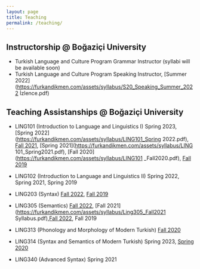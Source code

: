 ```yaml
---
layout: page
title: Teaching
permalink: /teaching/
---
```


## Instructorship @ Boğaziçi University

- Turkish Language and Culture Program Grammar Instructor (syllabi will be available soon)
- Turkish Language and Culture Program Speaking Instructor, [Summer 2022](https://furkandikmen.com/assets/syllabus/S20_Speaking_Summer_2022 İzlence.pdf) 

## Teaching Assistanships @ Boğaziçi University

- LING101 (Introduction to Language and Linguistics I) Spring 2023, [Spring 2022](https://furkandikmen.com/assets/syllabus/LING101_Spring 2022.pdf), [Fall 2021](https://furkandikmen.com/assets/syllabus/LING101_Fall2021.pdf), [Spring 2021](https://furkandikmen.com/assets/syllabus/LING 101_Spring2021.pdf), [Fall 2020](https://furkandikmen.com/assets/syllabus/LING101 _Fall2020.pdf), [Fall 2019](https://furkandikmen.com/assets/syllabus/LING101_Fall2019.pdf)

- LING102 (Introduction to Language and Linguistics II) Spring 2022, Spring 2021, Spring 2019

- LING203 (Syntax) [Fall 2022](https://furkandikmen.com/assets/syllabus/LING203_FALL2022.pdf), [Fall 2019](https://furkandikmen.com//assets/syllabus/LING203_FALL2019.pdf)

- LING305 (Semantics) [Fall 2022](https://furkandikmen.com/assets/syllabus/Ling305_Fall2022.pdf), [Fall 2021](https://furkandikmen.com/assets/syllabus/Ling305_Fall2021 Syllabus.pdf),[Fall 2022](https://furkandikmen.com/assets/syllabus/LING305Fall2020.pdf), Fall 2019

- LING313 (Phonology and Morphology of Modern Turkish) [Fall 2020](https://furkandikmen.com/assets/syllabus/LING313_Fall2020.pdf)

- LING314 (Syntax and Semantics of Modern Turkish) Spring 2023, [Spring 2020](https://furkandikmen.com/assets/syllabus/LING314_Spring2020.pdf)

- LING340 (Advanced Syntax) Spring 2021
